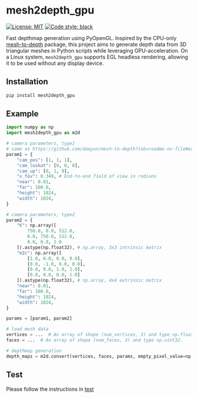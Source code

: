 # mesh2depth_gpu

<a href="https://github.com/countywest/mesh2depth_gpu/blob/main/LICENSE"><img alt="License: MIT" src="https://img.shields.io/badge/License-MIT-yellow.svg"></a>
<a href="https://github.com/psf/black"><img alt="Code style: black" src="https://img.shields.io/badge/code%20style-black-000000.svg"></a>

Fast depthmap generation using PyOpenGL.
Inspired by the CPU-only [mesh-to-depth](https://github.com/daeyun/mesh-to-depth) package, this project aims to generate depth data from 3D triangular meshes in Python scripts while leveraging GPU-acceleration.
On a Linux system, ```mesh2depth_gpu``` supports EGL headless rendering, allowing it to be used without any display device.


## Installation
```sh
pip install mesh2depth_gpu
```

## Example
```python
import numpy as np
import mesh2depth_gpu as m2d

# camera parameters, type1
# same as https://github.com/daeyun/mesh-to-depth?tab=readme-ov-file#example except for the 'is_depth' option.
param1 = {
    "cam_pos": [1, 1, 1],
    "cam_lookat": [0, 0, 0],
    "cam_up": [0, 1, 0],
    "x_fov": 0.349, # End-to-end field of view in radians
    "near": 0.01,
    "far": 100.0,
    "height": 1024,
    "width": 1024,
}

# camera parameters, type2
param2 = {
    "K": np.array([
        750.0, 0.0, 512.0,
        0.0, 750.0, 512.0,
        0.0, 0.0, 1.0
    ]).astype(np.float32), # np.array, 3x3 intrinsic matrix
    "m2c": np.array([
        [1.0, 0.0, 0.0, 0.0],
        [0.0, -1.0, 0.0, 0.0],
        [0.0, 0.0, 1.0, 1.0],
        [0.0, 0.0, 0.0, 1.0]
    ]).astype(np.float32), # np.array, 4x4 extrinsic matrix
    "near": 0.01,
    "far": 100.0,
    "height": 1024,
    "width": 1024,
}

params = [param1, param2]

# load mesh data
vertices = ...  # An array of shape (num_vertices, 3) and type np.float32.
faces = ...  # An array of shape (num_faces, 3) and type np.uint32.

# depthmap generation
depth_maps = m2d.convert(vertices, faces, params, empty_pixel_value=np.nan)
```

## Test
Please follow the instructions in [test](https://github.com/countywest/mesh2depth_gpu/tree/main/test)